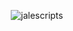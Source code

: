 <p align="center"><img align="center" src="https://github-readme-stats.vercel.app/api/top-langs?username=jalescripts&show_icons=true&locale=en&layout=compact&theme=radical&border_radius=10" alt="jalescripts" /></p>
